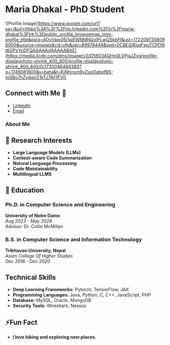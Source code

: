 <!--
## Hi there, I'm Maria Dhakal! 👋


**mariadhakal/MariaDhakal** is a ✨ _special_ ✨ repository because its `README.md` (this file) appears on your GitHub profile.

Here are some ideas to get you started:

- 🔭 I’m currently working on ...
- 🌱 I’m currently learning ...
- 👯 I’m looking to collaborate on ...
- 🤔 I’m looking for help with ...
- 💬 Ask me about ...
- 📫 How to reach me: ...
- 😄 Pronouns: ...
- ⚡ Fun fact: ...
-->
# Maria Dhakal - PhD Student
 
![Profile Image](https://www.google.com/url?sa=i&url=https%3A%2F%2Fnp.linkedin.com%2Fin%2Fmaria-dhakal%3Ftrk%3Dpublic_profile_browsemap_mini-profile_title&psig=AOvVaw05j1wEWNMNQxiPLwQSkbFl&ust=1722097358096000&source=images&cd=vfe&opi=89978449&ved=0CBEQjRxqFwoTCPDNt6GPxYcDFQAAAAAdAAAAABAE](https://media.licdn.com/dms/image/v2/D5603AQHq3LVPjaJZyg/profile-displayphoto-shrink_400_400/profile-displayphoto-shrink_400_400/0/1730046484383?e=1749081600&v=beta&t=KiNhnsm9yZunDabefB5-mSBo7hZydqcG1kTJ7AFfFVI)

## Connect with Me 👋
- [LinkedIn](https://www.linkedin.com/in/maria-dhakal)
- [Email](mailto:mariadhakalnd@gmail.com)

### About Me
## 🔭 Research Interests
- **Large Language Models (LLMs)**
- **Context-aware Code Summarization**
- **Natural Language Processing**
- **Code Maintainability**
- **Multilingual LLMS**

## 🌱 Education
### Ph.D. in Computer Science and Engineering
**University of Notre Dame**  
_Aug 2023 - May 2028_  
Advisor: Dr. Collin McMillan

### B.S. in Computer Science and Information Technology
**Tribhuvan University, Nepal**  
_Asian College Of Higher Studies_  
_Dec 2016 - Dec 2020_

## Technical Skills
- **Deep Learning Frameworks:** Pytorch, TensorFlow, JAX
- **Programming Languages:** Java, Python, C, C++, JavaScript, PHP
- **Database:** MySQL, Oracle, MongoDB
- **Security Tools:** Wireshark, Nessus

## ⚡Fun Fact 
- **I love hiking and exploring new places.**

<!--
## Experience
### Graduate Research Assistant
**University of Notre Dame**  
_Aug 2023 - Present_  
- Train and fine-tune large language models (LLMs) for source code summarization.
- Experiment with models like codeLlama, codeT5, and codeBERT.

### Associate System Engineer
**YCO Solutions Pvt. Ltd.**  
_July 2021 - May 2022_  
- Automated and managed server-level activities.
- Implemented data security measures and deployed CI/CD pipelines using Jenkins.

### Infra Delivery Intern
**LIS Nepal**  
_Jan 2021 - July 2021_  
- Managed system and network infrastructure, including database and security maintenance.

### Web Developer Intern
**Green Computing Nepal**  
_Dec 2019 - June 2020_  
- Developed web projects using Laravel and WordPress.

## Portfolio Projects
### Track and Rescue
- Developed a location tracking system with Raspberry Pi and GPS.
- Integrated Twilio API for messaging and OpenStreetMap API for location mapping.
- Created an admin console for managing device and user registration.

### User Registration System
- Developed a user registration system with CRUD functionality.
- Integrated MySQL database and JavaMail API for user registration and email verification.


## Publications
- **AI-Mediated Code Comment Improvement**  
  Chia-Yi Su, Aakash Bansal, Robert Wallace, Maria Dhakal, Chris Fakhimi, Yu Huang, Toby Li, and Collin McMillan. (2024) In Preparation for Submission.

## Workshops and Certifications
- **Front End Development Workshop** (July 2017)
- **Second Kathmandu Astrophysics School (KAS)** (June 2018)
- **4th Annual Nepal AI School (ANAIS)** (June 2023)
- **Coursera:** Introduction to Machine Learning Certificate, Natural Language Processing Specialization (In Progress)
- **Google Cloud:** DevOps Engineer Certification (In Progress)
- **Udemy:** Linux Administration BootCamp Certificate
- **Netacad:** Introduction to CyberSecurity Certificate

## Awards and Honors
### Kathmandu Astrophysics Seminar’18 Best Group Project Award
_June 17, 2018_  
- Solved Friedman’s equation using numerical methods and utilized NumPy for plotting results.

## Additional Links
- [AI-Mediated Code Comment Improvement](https://drive.google.com/file/d/1Fr5YRQzTLFPcIeypaqyaK5a-d7OWJ55F/view?usp=sharing)
- [Other Relevant Documents](https://drive.google.com/file/d/1cWQiXmwRi6UqA7wPaS8x8b4U_IG0M8TT/view?usp=sharing)
- [Your Acclaim Badge](https://www.youracclaim.com/badges/9b2c9111-ef6e-488a-82e6-9658a6e987e2)
-->
